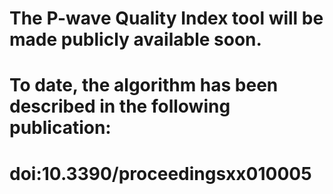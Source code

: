 # The P-wave Quality Index tool will be made publicly available soon.
# To date, the algorithm has been described in the following publication:
# doi:10.3390/proceedingsxx010005
